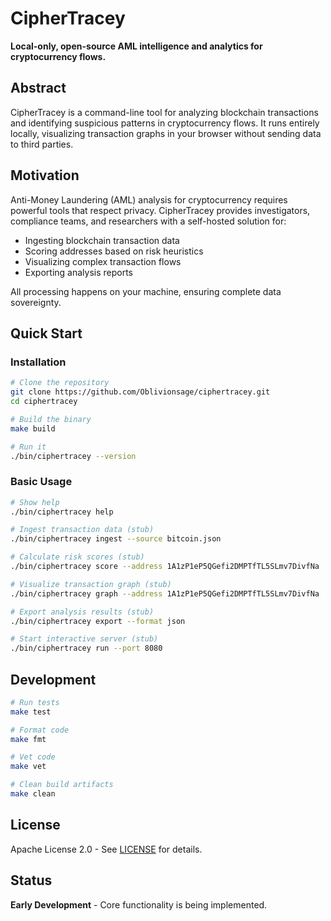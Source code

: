 # CipherTracey

**Local-only, open-source AML intelligence and analytics for cryptocurrency flows.**

## Abstract

CipherTracey is a command-line tool for analyzing blockchain transactions and identifying suspicious patterns in cryptocurrency flows. It runs entirely locally, visualizing transaction graphs in your browser without sending data to third parties.

## Motivation

Anti-Money Laundering (AML) analysis for cryptocurrency requires powerful tools that respect privacy. CipherTracey provides investigators, compliance teams, and researchers with a self-hosted solution for:

- Ingesting blockchain transaction data
- Scoring addresses based on risk heuristics
- Visualizing complex transaction flows
- Exporting analysis reports

All processing happens on your machine, ensuring complete data sovereignty.

## Quick Start

### Installation
```bash
# Clone the repository
git clone https://github.com/Oblivionsage/ciphertracey.git
cd ciphertracey

# Build the binary
make build

# Run it
./bin/ciphertracey --version
```

### Basic Usage
```bash
# Show help
./bin/ciphertracey help

# Ingest transaction data (stub)
./bin/ciphertracey ingest --source bitcoin.json

# Calculate risk scores (stub)
./bin/ciphertracey score --address 1A1zP1eP5QGefi2DMPTfTL5SLmv7DivfNa

# Visualize transaction graph (stub)
./bin/ciphertracey graph --address 1A1zP1eP5QGefi2DMPTfTL5SLmv7DivfNa

# Export analysis results (stub)
./bin/ciphertracey export --format json

# Start interactive server (stub)
./bin/ciphertracey run --port 8080
```

## Development
```bash
# Run tests
make test

# Format code
make fmt

# Vet code
make vet

# Clean build artifacts
make clean
```

## License

Apache License 2.0 - See [LICENSE](LICENSE) for details.

## Status

**Early Development** - Core functionality is being implemented.
